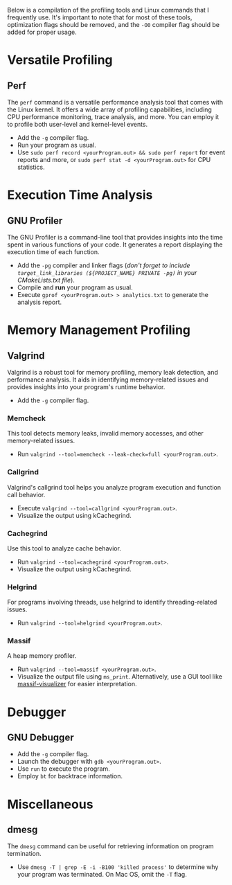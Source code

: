 Below is a compilation of the profiling tools and Linux commands that I frequently use. It's important to note that for most of these tools, optimization flags should be removed, and the `-O0` compiler flag should be added for proper usage.

# Versatile Profiling

## Perf
The `perf` command is a versatile performance analysis tool that comes with the Linux kernel. It offers a wide array of profiling capabilities, including CPU performance monitoring, trace analysis, and more. You can employ it to profile both user-level and kernel-level events.
* Add the `-g` compiler flag.
* Run your program as usual.
* Use `sudo perf record <yourProgram.out> && sudo perf report` for event reports and more, or `sudo perf stat -d <yourProgram.out>` for CPU statistics.

# Execution Time Analysis

## GNU Profiler
The GNU Profiler is a command-line tool that provides insights into the time spent in various functions of your code. It generates a report displaying the execution time of each function.
* Add the `-pg` compiler and linker flags (*don't forget to include `target_link_libraries (${PROJECT_NAME} PRIVATE -pg)` in your CMakeLists.txt file*).
* Compile and **run** your program as usual.
* Execute `gprof <yourProgram.out> > analytics.txt` to generate the analysis report.

# Memory Management Profiling

## Valgrind
Valgrind is a robust tool for memory profiling, memory leak detection, and performance analysis. It aids in identifying memory-related issues and provides insights into your program's runtime behavior.
* Add the `-g` compiler flag.

### Memcheck
This tool detects memory leaks, invalid memory accesses, and other memory-related issues.
* Run `valgrind --tool=memcheck --leak-check=full <yourProgram.out>`.

### Callgrind
Valgrind's callgrind tool helps you analyze program execution and function call behavior.
* Execute `valgrind --tool=callgrind <yourProgram.out>`.
* Visualize the output using kCachegrind.

### Cachegrind
Use this tool to analyze cache behavior.
* Run `valgrind --tool=cachegrind <yourProgram.out>`.
* Visualize the output using kCachegrind.

### Helgrind
For programs involving threads, use helgrind to identify threading-related issues.
* Run `valgrind --tool=helgrind <yourProgram.out>`.

### Massif
A heap memory profiler.
* Run `valgrind --tool=massif <yourProgram.out>`.
* Visualize the output file using `ms_print`. Alternatively, use a GUI tool like [massif-visualizer](https://github.com/KDE/massif-visualizer) for easier interpretation.

# Debugger

## GNU Debugger
* Add the `-g` compiler flag.
* Launch the debugger with `gdb <yourProgram.out>`.
* Use `run` to execute the program.
* Employ `bt` for backtrace information.

# Miscellaneous

## dmesg
The `dmesg` command can be useful for retrieving information on program termination.
* Use `dmesg -T | grep -E -i -B100 'killed process'` to determine why your program was terminated. On Mac OS, omit the `-T` flag.
